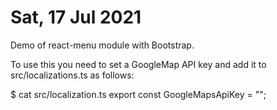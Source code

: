 Sat, 17 Jul 2021
================

Demo of react-menu module with Bootstrap.

To use this you need to set a GoogleMap API key and add it to src/localizations.ts as follows:

 $ cat src/localization.ts
 export const GoogleMapsApiKey = "<Value of GoogleMapApiKey>";

